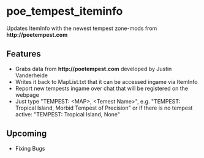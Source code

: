 # poe_tempest_iteminfo
Updates ItemInfo with the newest tempest zone-mods from __http://poetempest.com__

## Features
- Grabs data from __http://poetempest.com__ developed by Justin Vanderheide
- Writes it back to MapList.txt that it can be accessed ingame via ItemInfo
- Report new tempests ingame over chat that will be registered on the webpage
- Just type "TEMPEST: \<MAP\>, \<Temest Name\>", e.g. "TEMPEST: Tropical Island, Morbid Tempest of Precision" or if there is no tempest active: "TEMPEST: Tropical Island, None"

## Upcoming
- Fixing Bugs
